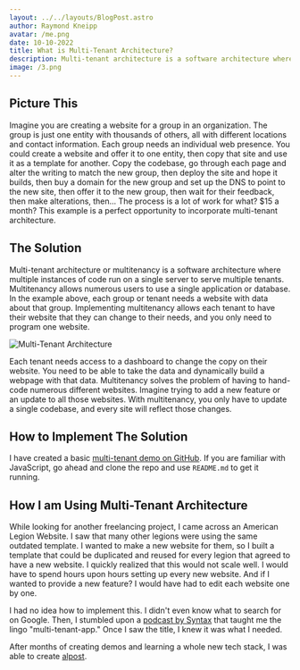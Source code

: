 ```yaml
---
layout: ../../layouts/BlogPost.astro
author: Raymond Kneipp
avatar: /me.png
date: 10-10-2022
title: What is Multi-Tenant Architecture?
description: Multi-tenant architecture is a software architecture where multiple instances of code run on a single server to serve multiple tenants.
image: /3.png
---
```


## Picture This

Imagine you are creating a website for a group in an organization. The group is just one entity with thousands of others, all with different locations and contact information. Each group needs an individual web presence. You could create a website and offer it to one entity, then copy that site and use it as a template for another. Copy the codebase, go through each page and alter the writing to match the new group, then deploy the site and hope it builds, then buy a domain for the new group and set up the DNS to point to the new site, then offer it to the new group, then wait for their feedback, then make alterations, then... The process is a lot of work for what? $15 a month? This example is a perfect opportunity to incorporate multi-tenant architecture.

## The Solution

Multi-tenant architecture or multitenancy is a software architecture where multiple instances of code run on a single server to serve multiple tenants. Multitenancy allows numerous users to use a single application or database. In the example above, each group or tenant needs a website with data about that group. Implementing multitenancy allows each tenant to have their website that they can change to their needs, and you only need to program one website.

![Multi-Tenant Architecture](/3.png)

Each tenant needs access to a dashboard to change the copy on their website. You need to be able to take the data and dynamically build a webpage with that data. Multitenancy solves the problem of having to hand-code numerous different websites. Imagine trying to add a new feature or an update to all those websites. With multitenancy, you only have to update a single codebase, and every site will reflect those changes.

## How to Implement The Solution

I have created a basic [multi-tenant demo on GitHub](https://github.com/raymondkneipp/multi-tenant-via-subdomain). If you are familiar with JavaScript, go ahead and clone the repo and use `README.md` to get it running.

## How I am Using Multi-Tenant Architecture

While looking for another freelancing project, I came across an American Legion Website. I saw that many other legions were using the same outdated template. I wanted to make a new website for them, so I built a template that could be duplicated and reused for every legion that agreed to have a new website. I quickly realized that this would not scale well. I would have to spend hours upon hours setting up every new website. And if I wanted to provide a new feature? I would have had to edit each website one by one.

I had no idea how to implement this. I didn't even know what to search for on Google. Then, I stumbled upon a [podcast by Syntax](https://syntax.fm/show/448/potluck-multi-tenant-apps-js-sprinkles-kids-coding-server-error-handling) that taught me the lingo "multi-tenant-app." Once I saw the title, I knew it was what I needed.

After months of creating demos and learning a whole new tech stack, I was able to create [alpost](https://alpost.org).

